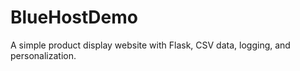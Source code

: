 # BlueHostDemo
A simple product display website with Flask, CSV data, logging, and personalization.
